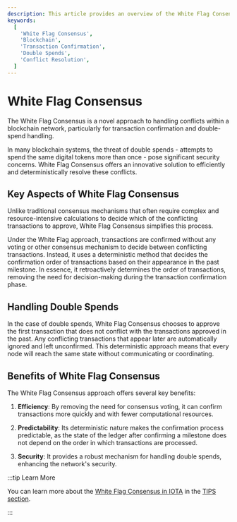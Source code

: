 ```yaml
---
description: This article provides an overview of the White Flag Consensus approach and its benefits in optimizing transaction confirmation and handling double spends.
keywords:
  [
    'White Flag Consensus',
    'Blockchain',
    'Transaction Confirmation',
    'Double Spends',
    'Conflict Resolution',
  ]
---
```


# White Flag Consensus

The White Flag Consensus is a novel approach to handling conflicts within a blockchain network, particularly for
transaction confirmation and double-spend handling.

In many blockchain systems, the threat of double spends - attempts to spend the same digital tokens more than once -
pose significant security concerns. White Flag Consensus offers an innovative solution to efficiently and
deterministically resolve these conflicts.

## Key Aspects of White Flag Consensus

Unlike traditional consensus mechanisms that often require complex and resource-intensive calculations to decide which
of the conflicting transactions to approve, White Flag Consensus simplifies this process.

Under the White Flag approach, transactions are confirmed without any voting or other consensus mechanism to decide
between conflicting transactions. Instead, it uses a deterministic method that decides the confirmation order of
transactions based on their appearance in the past milestone. In essence, it retroactively determines the
order of transactions, removing the need for decision-making during the transaction confirmation phase.

## Handling Double Spends

In the case of double spends, White Flag Consensus chooses to approve the first transaction that does not conflict with
the transactions approved in the past.
Any conflicting transactions that appear later are automatically ignored and left unconfirmed.
This deterministic approach means that every node will reach the same state without communicating or coordinating.

## Benefits of White Flag Consensus

The White Flag Consensus approach offers several key benefits:

1. **Efficiency**: By removing the need for consensus voting, it can confirm transactions more quickly and with fewer
   computational resources.

2. **Predictability**: Its deterministic nature makes the confirmation process predictable, as the state of the ledger
   after confirming a milestone does not depend on the order in which transactions are processed.

3. **Security**: It provides a robust mechanism for handling double spends, enhancing the network's security.

:::tip Learn More

You can learn more about the [White Flag Consensus in IOTA](https://wiki.iota.org/tips/tips/TIP-0002) in the
[TIPS section](../tips.md).

:::
